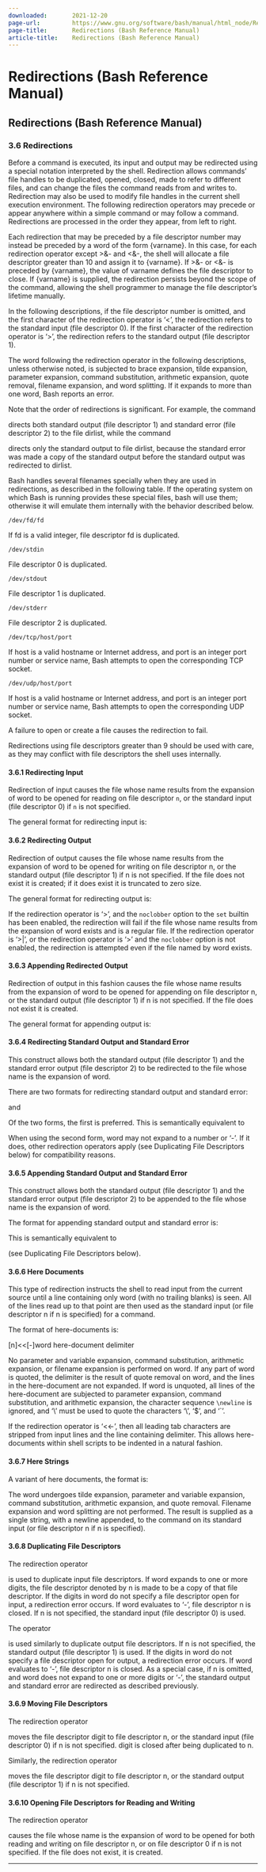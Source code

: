 ```yaml
---
downloaded:       2021-12-20
page-url:         https://www.gnu.org/software/bash/manual/html_node/Redirections.html
page-title:       Redirections (Bash Reference Manual)
article-title:    Redirections (Bash Reference Manual)
---
```

# Redirections (Bash Reference Manual)

Redirections (Bash Reference Manual)
---

### 3.6 Redirections

Before a command is executed, its input and output may be redirected using a special notation interpreted by the shell. Redirection allows commands’ file handles to be duplicated, opened, closed, made to refer to different files, and can change the files the command reads from and writes to. Redirection may also be used to modify file handles in the current shell execution environment. The following redirection operators may precede or appear anywhere within a simple command or may follow a command. Redirections are processed in the order they appear, from left to right.

Each redirection that may be preceded by a file descriptor number may instead be preceded by a word of the form {varname}. In this case, for each redirection operator except >&- and <&-, the shell will allocate a file descriptor greater than 10 and assign it to {varname}. If >&- or <&- is preceded by {varname}, the value of varname defines the file descriptor to close. If {varname} is supplied, the redirection persists beyond the scope of the command, allowing the shell programmer to manage the file descriptor’s lifetime manually.

In the following descriptions, if the file descriptor number is omitted, and the first character of the redirection operator is ‘<’, the redirection refers to the standard input (file descriptor 0). If the first character of the redirection operator is ‘\>’, the redirection refers to the standard output (file descriptor 1).

The word following the redirection operator in the following descriptions, unless otherwise noted, is subjected to brace expansion, tilde expansion, parameter expansion, command substitution, arithmetic expansion, quote removal, filename expansion, and word splitting. If it expands to more than one word, Bash reports an error.

Note that the order of redirections is significant. For example, the command

directs both standard output (file descriptor 1) and standard error (file descriptor 2) to the file dirlist, while the command

directs only the standard output to file dirlist, because the standard error was made a copy of the standard output before the standard output was redirected to dirlist.

Bash handles several filenames specially when they are used in redirections, as described in the following table. If the operating system on which Bash is running provides these special files, bash will use them; otherwise it will emulate them internally with the behavior described below.

`/dev/fd/fd`

If fd is a valid integer, file descriptor fd is duplicated.

`/dev/stdin`

File descriptor 0 is duplicated.

`/dev/stdout`

File descriptor 1 is duplicated.

`/dev/stderr`

File descriptor 2 is duplicated.

`/dev/tcp/host/port`

If host is a valid hostname or Internet address, and port is an integer port number or service name, Bash attempts to open the corresponding TCP socket.

`/dev/udp/host/port`

If host is a valid hostname or Internet address, and port is an integer port number or service name, Bash attempts to open the corresponding UDP socket.

A failure to open or create a file causes the redirection to fail.

Redirections using file descriptors greater than 9 should be used with care, as they may conflict with file descriptors the shell uses internally.

#### 3.6.1 Redirecting Input

Redirection of input causes the file whose name results from the expansion of word to be opened for reading on file descriptor `n`, or the standard input (file descriptor 0) if `n` is not specified.

The general format for redirecting input is:

#### 3.6.2 Redirecting Output

Redirection of output causes the file whose name results from the expansion of word to be opened for writing on file descriptor n, or the standard output (file descriptor 1) if n is not specified. If the file does not exist it is created; if it does exist it is truncated to zero size.

The general format for redirecting output is:

If the redirection operator is ‘\>’, and the `noclobber` option to the `set` builtin has been enabled, the redirection will fail if the file whose name results from the expansion of word exists and is a regular file. If the redirection operator is ‘\>|’, or the redirection operator is ‘\>’ and the `noclobber` option is not enabled, the redirection is attempted even if the file named by word exists.

#### 3.6.3 Appending Redirected Output

Redirection of output in this fashion causes the file whose name results from the expansion of word to be opened for appending on file descriptor n, or the standard output (file descriptor 1) if n is not specified. If the file does not exist it is created.

The general format for appending output is:

#### 3.6.4 Redirecting Standard Output and Standard Error

This construct allows both the standard output (file descriptor 1) and the standard error output (file descriptor 2) to be redirected to the file whose name is the expansion of word.

There are two formats for redirecting standard output and standard error:

and

Of the two forms, the first is preferred. This is semantically equivalent to

When using the second form, word may not expand to a number or ‘\-’. If it does, other redirection operators apply (see Duplicating File Descriptors below) for compatibility reasons.

#### 3.6.5 Appending Standard Output and Standard Error

This construct allows both the standard output (file descriptor 1) and the standard error output (file descriptor 2) to be appended to the file whose name is the expansion of word.

The format for appending standard output and standard error is:

This is semantically equivalent to

(see Duplicating File Descriptors below).

#### 3.6.6 Here Documents

This type of redirection instructs the shell to read input from the current source until a line containing only word (with no trailing blanks) is seen. All of the lines read up to that point are then used as the standard input (or file descriptor n if n is specified) for a command.

The format of here-documents is:

\[n\]<<\[-\]word
        here-document
delimiter

No parameter and variable expansion, command substitution, arithmetic expansion, or filename expansion is performed on word. If any part of word is quoted, the delimiter is the result of quote removal on word, and the lines in the here-document are not expanded. If word is unquoted, all lines of the here-document are subjected to parameter expansion, command substitution, and arithmetic expansion, the character sequence `\newline` is ignored, and ‘\\’ must be used to quote the characters ‘\\’, ‘$’, and ‘\`’.

If the redirection operator is ‘<<-’, then all leading tab characters are stripped from input lines and the line containing delimiter. This allows here-documents within shell scripts to be indented in a natural fashion.

#### 3.6.7 Here Strings

A variant of here documents, the format is:

The word undergoes tilde expansion, parameter and variable expansion, command substitution, arithmetic expansion, and quote removal. Filename expansion and word splitting are not performed. The result is supplied as a single string, with a newline appended, to the command on its standard input (or file descriptor n if n is specified).

#### 3.6.8 Duplicating File Descriptors

The redirection operator

is used to duplicate input file descriptors. If word expands to one or more digits, the file descriptor denoted by n is made to be a copy of that file descriptor. If the digits in word do not specify a file descriptor open for input, a redirection error occurs. If word evaluates to ‘\-’, file descriptor n is closed. If n is not specified, the standard input (file descriptor 0) is used.

The operator

is used similarly to duplicate output file descriptors. If n is not specified, the standard output (file descriptor 1) is used. If the digits in word do not specify a file descriptor open for output, a redirection error occurs. If word evaluates to ‘\-’, file descriptor n is closed. As a special case, if n is omitted, and word does not expand to one or more digits or ‘\-’, the standard output and standard error are redirected as described previously.

#### 3.6.9 Moving File Descriptors

The redirection operator

moves the file descriptor digit to file descriptor n, or the standard input (file descriptor 0) if n is not specified. digit is closed after being duplicated to n.

Similarly, the redirection operator

moves the file descriptor digit to file descriptor n, or the standard output (file descriptor 1) if n is not specified.

#### 3.6.10 Opening File Descriptors for Reading and Writing

The redirection operator

causes the file whose name is the expansion of word to be opened for both reading and writing on file descriptor n, or on file descriptor 0 if n is not specified. If the file does not exist, it is created.

---
